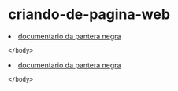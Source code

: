 # criando-de-pagina-web
<html>
	<head>
			<meta charset="utf-8">
			<title>leopardo</title>
	</head>
	<body>
                     <p><li><a href="texto sobre pantera"> documentario da pantera negra</a></li></p>








	</body>
  
  
  <html>
<head>
			<meta charset="utf-8">
			<title>pantera</title>
	</head>
	<body>
                     <p><li><a href="https://www.youtube.com/watch?v=ei1Rnw_ioDk"> documentario da pantera negra</a></li></p>








	</body>

